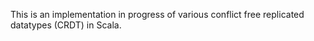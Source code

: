 This is an implementation in progress of various conflict free replicated datatypes (CRDT) in Scala.
